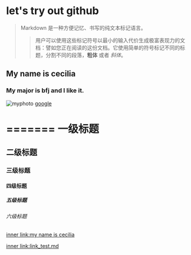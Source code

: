 # let's try out github
>Markdown 是一种方便记忆、书写的纯文本标记语言。  
>>用户可以使用这些标记符号以最小的输入代价生成极富表现力的文档：譬如您正在阅读的这份文档。它使用简单的符号标记不同的标题，分割不同的段落，**粗体** 或者 *斜体*。
## My name is cecilia
### My major is bfj and I like it.
![myphoto](myphoto1.jpeg)
[google](https:\\www.google.com)


=======
一级标题
=====
二级标题
------
### 三级标题
#### 四级标题
##### 五级标题
###### 六级标题







[inner link:my name is cecilia](#my-name-is-cecilia)

[inner link:link_test.md](/link_test.md#this-is-an-inner-link-page)